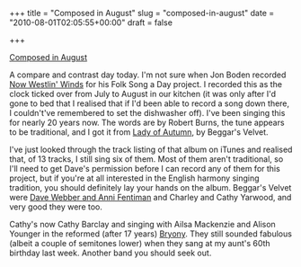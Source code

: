 +++
title = "Composed in August"
slug = "composed-in-august"
date = "2010-08-01T02:05:55+00:00"
draft = false

+++

<a class="embed" href="http://soundcloud.com/pdcawley/composed-in-august">Composed in August</a>

A compare and contrast day today. I'm not sure when Jon Boden recorded [Now Westlin' Winds](http://www.afolksongaday.com/2010/08/01/westlin-winds/) for his Folk Song a Day project. I recorded this as the clock ticked over from July to August in our kitchen (it was only after I'd gone to bed that I realised that if I'd been able to record a song down there, I couldn't've remembered to set the dishwasher off). I've been singing this for nearly 20 years now. The words are by Robert Burns, the tune appears to be traditional, and I got it from [Lady of Autumn](http://itunes.apple.com/gb/album/lady-of-autumn/id152811965), by Beggar's Velvet.

I've just looked through the track listing of that album on iTunes and realised that, of 13 tracks, I still sing six of them. Most of them aren't traditional, so I'll need to get Dave's permission before I can record any of them for this project, but if you're at all interested in the English harmony singing tradition, you should definitely lay your hands on the album. Beggar's Velvet were [Dave Webber and Anni Fentiman](http://www.oldandnewtradition.com/daveandanni/) and Charley and Cathy Yarwood, and very good they were too.

Cathy's now Cathy Barclay and singing with Ailsa Mackenzie and Alison Younger in the reformed (after 17 years) [Bryony](http://www.myspace.com/bryonysofar). They still sounded fabulous (albeit a couple of semitones lower) when they sang at my aunt's 60th birthday last week. Another band you should seek out.
